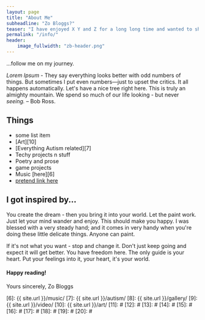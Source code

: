 ```yaml
---
layout: page
title: "About Me"
subheadline: "Zo Bloggs?"
teaser: "I have enjoyed X Y and Z for a long long time and wanted to share that with the world..."
permalink: "/info/"
header:
    image_fullwidth: "zb-header.png"
---
```

...follow me on my journey.

*Lorem Ipsum* - 
They say everything looks better with odd numbers of things. But sometimes I put even numbers—just to upset the critics. It all happens automatically. Let's have a nice tree right here. This is truly an almighty mountain. We spend so much of our life looking - but never *seeing.* – Bob Ross.


## Things

* some list item
* [Art][10]
* [Everything Autism related][7]
* Techy projects n stuff
* Poetry and prose
* game projects
* Music [here][6]
* [pretend link here][5]



## I got inspired by...

You create the dream - then you bring it into your world. Let the paint work. Just let your mind wander and enjoy. This should make you happy. I was blessed with a very steady hand; and it comes in very handy when you're doing these little delicate things. Anyone can paint. 

If it's not what you want - stop and change it. Don't just keep going and expect it will get better. You have freedom here. The only guide is your heart. Put your feelings into it, your heart, it's your world.

#### Happy reading!

Yours sincerely, Zo Bloggs


 [1]: #
 [2]: #
 [3]: #
 [4]: #
 [5]: #
 [6]: {{ site.url }}/music/
 [7]: {{ site.url }}/autism/
 [8]: {{ site.url }}/gallery/
 [9]: {{ site.url }}/video/
 [10]: {{ site.url }}/art/
 [11]: #
 [12]: #
 [13]: #
 [14]: #
 [15]: #
 [16]: #
 [17]: #
 [18]: #
 [19]: #
 [20]: #
